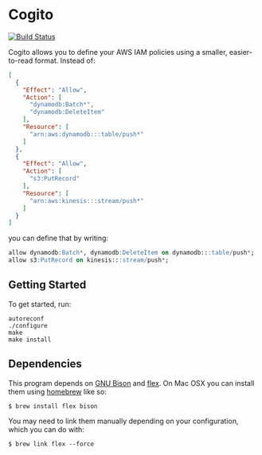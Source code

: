 # Cogito

[![Build Status](https://travis-ci.com/localytics/cogito-c.svg?token=kQUiABmGkzyHdJdMnCnv&branch=master)](https://travis-ci.com/localytics/cogito-c)

Cogito allows you to define your AWS IAM policies using a smaller, easier-to-read format. Instead of:

```json
[
  {
    "Effect": "Allow",
    "Action": [
      "dynamodb:Batch*",
      "dynamodb:DeleteItem"
    ],
    "Resource": [
      "arn:aws:dynamodb:::table/push*"
    ]
  },
  {
    "Effect": "Allow",
    "Action": [
      "s3:PutRecord"
    ],
    "Resource": [
      "arn:aws:kinesis:::stream/push*"
    ]
  }
]
```

you can define that by writing:

```sql
allow dynamodb:Batch*, dynamodb:DeleteItem on dynamodb:::table/push*;
allow s3:PutRecord on kinesis:::stream/push*;
```

## Getting Started

To get started, run:

```
autoreconf
./configure
make
make install
```

## Dependencies

This program depends on [GNU Bison](https://www.gnu.org/software/bison/) and [flex](http://flex.sourceforge.net/). On Mac OSX you can install them using [homebrew](http://brew.sh/) like so:

    $ brew install flex bison

You may need to link them manually depending on your configuration, which you can do with:

    $ brew link flex --force
